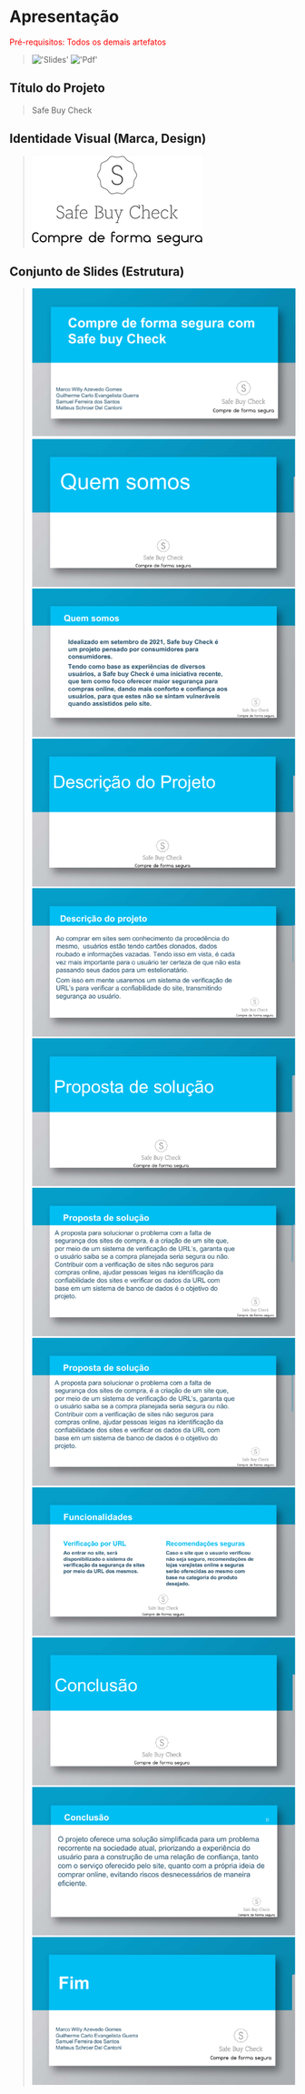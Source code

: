 # Apresentação

<span style="color:red">Pré-requisitos: Todos os demais artefatos</span>


> !['Slides'](https://docs.google.com/presentation/d/19W8j_eCGhkjkFdNeOBBo5OxShelesGd2/edit?usp=sharing&ouid=116740849098370003809&rtpof=true&sd=true)
> !['Pdf'](https://drive.google.com/file/d/1UXAxNHdyZUSk0ZJAZYaCkwWnrzg2dlYj/view?usp=sharing)


## Título do Projeto
> Safe Buy Check

## Identidade Visual (Marca, Design)
> !['logo'](images/logo-safe-buy.png)

## Conjunto de Slides (Estrutura)
> !['Slides'](../Artefatos/Apresentacao/1.png)
>  !['Slides'](../Artefatos/Apresentacao/2.png)
>  !['Slides'](../Artefatos/Apresentacao/3.png)
>  !['Slides'](../Artefatos/Apresentacao/4.png)
>  !['Slides'](../Artefatos/Apresentacao/5.png)
>  !['Slides'](../Artefatos/Apresentacao/6.png)
>  !['Slides'](../Artefatos/Apresentacao/7.png)
>  !['Slides'](../Artefatos/Apresentacao/8.png)
>  !['Slides'](../Artefatos/Apresentacao/9.png)
>  !['Slides'](../Artefatos/Apresentacao/10.png)
>  !['Slides'](../Artefatos/Apresentacao/11.png)
>  !['Slides'](../Artefatos/Apresentacao/12.png)
> 

